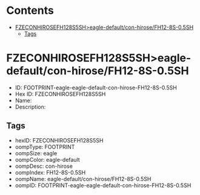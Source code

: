 



Contents
========

* [FZECONHIROSEFH128S5SH>eagle-default/con-hirose/FH12-8S-0.5SH](#fzeconhirosefh128s5sheagle-defaultcon-hirosefh12-8s-05sh)
	* [Tags](#tags)

# FZECONHIROSEFH128S5SH>eagle-default/con-hirose/FH12-8S-0.5SH

- ID: FOOTPRINT-eagle-eagle-default-con-hirose-FH12-8S-0.5SH
- Hex ID: FZECONHIROSEFH128S5SH
- Name: 
- Description: 

## Tags

- hexID: FZECONHIROSEFH128S5SH
- oompType: FOOTPRINT
- oompSize: eagle
- oompColor: eagle-default
- oompDesc: con-hirose
- oompIndex: FH12-8S-0.5SH
- oompName: eagle-default/con-hirose/FH12-8S-0.5SH
- oompID: FOOTPRINT-eagle-eagle-default-con-hirose-FH12-8S-0.5SH
